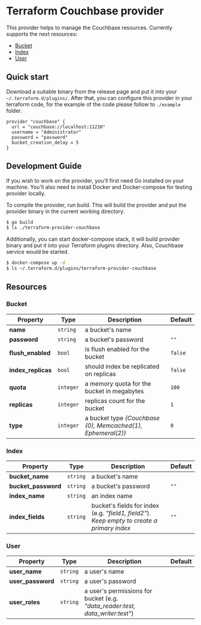 # Terraform Couchbase provider
This provider helps to manage the Couchbase resources. Currently supports the next resources:
- [Bucket](#Bucket)
- [Index](#Index)
- [User](#User)

## Quick start
Download a suitable binary from the release page and put it into your `~/.terraform.d/plugins/`. After that, you can configure this provider in your terraform code, for the example of the code please follow to `./example` folder.
``` hcl
provider "couchbase" {
  url = "couchbase://localhost:11210"
  username = "Administrator"
  password = "password"
  bucket_creation_delay = 5
}
```

## Development Guide
If you wish to work on the provider, you'll first need Go installed on your machine. You'll also need to install Docker and Docker-compose for testing provider locally.

To compile the provider, run build. This will build the provider and put the provider binary in the current working directory.
``` bash
$ go build
$ ls ./terraform-provider-couchbase
```
Additionally, you can start docker-compose stack, it will build provider binary and put it into your Terraform plugins directory. Also, Couchbase service would be started. 
``` bash
$ docker-compose up -d
$ ls ~/.terraform.d/plugins/terraform-provider-couchbase
```
## Resources
### Bucket

| Property | Type | Description | Default |
|----------|------------|----------------|-----------|
| **name** | `string` | a bucket's name |  |
| **password** | `string` | a bucket's password | `""` |
| **flush_enabled** | `bool` | is flush enabled for the bucket | `false` |
| **index_replicas**  | `bool` | should index be replicated on replicas | `false` |
| **quota** | `integer` | a memory quota for the bucket in megabytes |`100` | 
| **replicas** | `integer` | replicas count for the bucket| `1`|
| **type** | `integer` | a bucket type *(Couchbase (0), Memcached(1), Ephemeral(2))* | `0`|

### Index
| Property | Type | Description | Default |
|----------|------------|----------------|-----------|
| **bucket_name** | `string` | a bucket's name | |
| **bucket_password** | `string` | a bucket's password | `""` |
| **index_name** | `string` | an index name | |
| **index_fields** | `string` | bucket's fields for index (e.g. *"field1, field2"*). _Keep empty to create a primary index_| `""` |

### User
| Property | Type | Description | Default |
|----------|------------|----------------|-----------|
| **user_name** | `string` | a user's name | |
| **user_password** | `string` | a user's password | |
| **user_roles** | `string` | a user's permissions for bucket (e.g. *"data_reader:test, data_writer:test"*) | |
